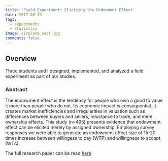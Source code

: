 ```yaml
---
title: 'Field Experiment: Eliciting the Endowment Effect'
date: 2017-08-19
tags:
  - experiments
  - statistics
image: airplane_seat.jpg
comments: false
---
```


## Overview

<p>Three students and I designed, implemented, and analyzed a field experiment as part of our studies. </p>

### Abstract

<p>The endowment effect is the tendency for people who own a good to value it more than people who do not.
Its economic impact is consequential. It creates market inefficiencies and irregularities in valuation such as
differences between buyers and sellers, reluctance to trade, and mere ownership effects. This study (n=495)
presents evidence that endowment effect can be elicited merely by assigned ownership. Employing survey
responses we were able to generate an endowment effect size of 15-20 times increase between
willingess to pay (WTP) and willingness to accept (WTA).</p>

The full research paper can be read [here](https://github.com/pbarranger/example_projects/blob/master/endowment/endowment_final_report.pdf/ "Eliciting the Endowment Effect under Assigned
Ownership")
